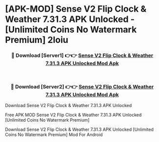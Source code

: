 # [APK-MOD] Sense V2 Flip Clock & Weather 7.31.3 APK Unlocked - [Unlimited Coins No Watermark Premium] 2loiu



<div align="center">
<h3>🔴 Download [Server1] 👉👉 <a href="https://momento.my/?title=Sense_V2_Flip_Clock_&_Weather_7.31.3_APK_Unlocked">Sense V2 Flip Clock & Weather 7.31.3 APK Unlocked Mod Apk</a></h3><br>

<h3>🔴 Download [Server2] 👉👉 <a href="https://momento.my/?title=Sense_V2_Flip_Clock_&_Weather_7.31.3_APK_Unlocked">Sense V2 Flip Clock & Weather 7.31.3 APK Unlocked Mod Apk</a></h3>
</div>



Download Sense V2 Flip Clock & Weather 7.31.3 APK Unlocked 

Free APK MOD Sense V2 Flip Clock & Weather 7.31.3 APK Unlocked [Unlimited Coins No Watermark Premium]

Download Sense V2 Flip Clock & Weather 7.31.3 APK Unlocked [Unlimited Coins No Watermark Premium] Mod For Android
